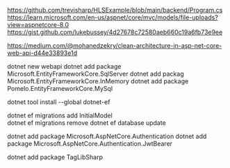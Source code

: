 https://github.com/trevisharp/HLSExample/blob/main/backend/Program.cs
https://learn.microsoft.com/en-us/aspnet/core/mvc/models/file-uploads?view=aspnetcore-8.0
https://gist.github.com/lukebussey/4d27678c72580aeb660c19a6fb73e9ee


https://medium.com/@mohanedzekry/clean-architecture-in-asp-net-core-web-api-d44e33893e1d

dotnet new webapi
dotnet add package Microsoft.EntityFrameworkCore.SqlServer
dotnet add packag Microsoft.EntityFrameworkCore.InMemory 
dotnet add package Pomelo.EntityFrameworkCore.MySql

dotnet tool install --global dotnet-ef

dotnet ef migrations add InitialModel      
dotnet ef migrations remove
dotnet ef database update   


dotnet add package Microsoft.AspNetCore.Authentication
dotnet add package Microsoft.AspNetCore.Authentication.JwtBearer

dotnet add package TagLibSharp